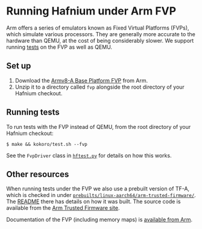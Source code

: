 # Running Hafnium under Arm FVP

Arm offers a series of emulators known as Fixed Virtual Platforms (FVPs), which
simulate various processors. They are generally more accurate to the hardware
than QEMU, at the cost of being considerably slower. We support running
[tests](Testing.md) on the FVP as well as QEMU.

## Set up

1.  Download the
    [Armv8-A Base Platform FVP](https://developer.arm.com/products/system-design/fixed-virtual-platforms)
    from Arm.
1.  Unzip it to a directory called `fvp` alongside the root directory of your
    Hafnium checkout.

## Running tests

To run tests with the FVP instead of QEMU, from the root directory of your
Hafnium checkout:

```shell
$ make && kokoro/test.sh --fvp
```

See the `FvpDriver` class in [`hftest.py`](../../test/hftest/hftest.py) for details
on how this works.

## Other resources

When running tests under the FVP we also use a prebuilt version of TF-A, which
is checked in under
[`prebuilts/linux-aarch64/arm-trusted-firmware/`](https://review.trustedfirmware.org/plugins/gitiles/hafnium/prebuilts/+/refs/heads/master/linux-aarch64/arm-trusted-firmware/).
The
[README](https://review.trustedfirmware.org/plugins/gitiles/hafnium/prebuilts/+/refs/heads/master/linux-aarch64/arm-trusted-firmware/README.md)
there has details on how it was built. The source code is available from the
[Arm Trusted Firmware site](https://git.trustedfirmware.org/TF-A/trusted-firmware-a.git).

Documentation of the FVP (including memory maps) is
[available from Arm](https://developer.arm.com/docs/100966/latest).
